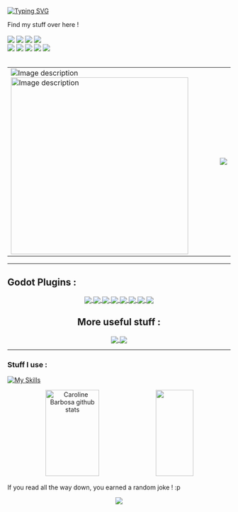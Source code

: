




[![Typing SVG](https://readme-typing-svg.herokuapp.com/?color=9D6CFF&size=35&center=true&vCenter=true&width=1000&lines=++HILLOW,+I'm+Dark+Peace+!+:\);++Dev,+Indie+Game+Designer,+Writer;++Godot+Plugin+Maker,+Youtuber;++Pixel+Artist,+CS+Student)](https://git.io/typing-svg)



<div align="left">
Find my stuff over here ! <br><br>
<a href="https://www.youtube.com/@Dark_Peace" target="_blank">
  <img src="https://img.shields.io/youtube/channel/subscribers/UCcGSR_DYUY_BQIsujY2QXpg?label=%40Dark_Peace&logoColor=%23673ab7&style=social" target="_blank"></a>
  
<a href = "https://discord.com/invite/aWWQbgQUEP">
  <img src="https://img.shields.io/discord/552889341140271125?label=Community%20Server&color=%23512da8&logo=discord&style=plastic" target="_blank"></a>

  <a href="https://bottled-up-studio.itch.io/dojordin" target="_blank">
  <img src="https://img.shields.io/badge/Dojordin%20Demo-Play%20on%20Itch-F23889"></a>
  
<a href="https://www.youtube.com/watch?v=YCQRmNGr818" target="_blank">
  <img src="https://img.shields.io/youtube/views/YCQRmNGr818?label=Dojordin%20%3A%20my%20RPG%20BulletHell%20Trailer&style=social"></a>
<br>
<a href="https://bottled-up-studio.itch.io" target="_blank">
  <img src="https://img.shields.io/badge/Itch-%23FF0B34.svg?style=for-the-badge&logo=Itch.io&logoColor=white"></a>
  
<a href="https://godotengine.org/asset-library/asset?user=Dark+Peace" target="_blank">
  <img src="https://img.shields.io/badge/GODOT Asset Lib-%23FFFFFF.svg?style=for-the-badge&logo=godot-engine)"></a>
  
<a href="https://linktr.ee/dark_peace" target="_blank">
  <img src="https://img.shields.io/badge/linktree-1de9b6?style=for-the-badge&logo=linktree&logoColor=white"></a>
  
<a href="https://www.reddit.com/user/Bottled_Up_DarkPeace" target="_blank">
  <img src="https://img.shields.io/badge/Reddit-FF4500?style=for-the-badge&logo=reddit&logoColor=white"></a>

<a href="https://www.instagram.com/bottled_up_studio/" target="_blank">
  <img src="https://img.shields.io/badge/Instagram-%23E4405F.svg?style=for-the-badge&logo=Instagram&logoColor=white"></a>
</div>

<br>
<div align="center">
<table>
  <tr>
    <td>
      <img src="https://img.shields.io/badge/-Profile%20visitors%20since%20May%202023%20%3A-%23673ab7" alt="Image description">
      <img src="https://count.getloli.com/get/@dark-peace?theme=rule34" alt="Image description" width="400">
    </td>
    <td style="text-align: right;">
        <img src="https://github-profile-trophy.vercel.app/?username=Dark-Peace&theme=dracula&row=2&no-bg=true&column=4&margin-w=1&margin-h=1" />
    </td>
  </tr>
</table>
</div>



  ---

## Godot Plugins :

<div align="center"> 
<a href="https://github.com/Dark-Peace/BulletUpHell">
  <img align="center" src="https://github-readme-stats.vercel.app/api/pin/?username=dark-peace&repo=BulletUpHell&theme=midnight-purple" />
</a>
<a href="https://github.com/Dark-Peace/bottled-up-tilemap">
  <img align="center" src="https://github-readme-stats.vercel.app/api/pin/?username=dark-peace&repo=bottled-up-tilemap&theme=midnight-purple" />
</a>
<a href="https://github.com/Dark-Peace/godot-rotor-node">
  <img align="center" src="https://github-readme-stats.vercel.app/api/pin/?username=dark-peace&repo=godot-rotor-node&theme=midnight-purple" />
</a>
<a href="https://github.com/Dark-Peace/SuperSpector">
  <img align="center" src="https://github-readme-stats.vercel.app/api/pin/?username=dark-peace&repo=SuperSpector&theme=midnight-purple" />
</a>
<a href="https://github.com/Dark-Peace/godot-laserbeam-node">
  <img align="center" src="https://github-readme-stats.vercel.app/api/pin/?username=dark-peace&repo=godot-laserbeam-node&theme=midnight-purple" />
</a>
<a href="https://github.com/Dark-Peace/Godot-Hider-Node">
  <img align="center" src="https://github-readme-stats.vercel.app/api/pin/?username=dark-peace&repo=Godot-Hider-Node&theme=midnight-purple" />
</a>
<a href="https://github.com/Dark-Peace/godot-editor-icons-previewer">
  <img align="center" src="https://github-readme-stats.vercel.app/api/pin/?username=dark-peace&repo=godot-editor-icons-previewer&theme=midnight-purple" />
</a>
<a href="https://github.com/Dark-Peace/Godot-Quick-Scenes">
  <img align="center" src="https://github-readme-stats.vercel.app/api/pin/?username=dark-peace&repo=Godot-Quick-Scenes&theme=midnight-purple" />
</a>
  
  
## More useful stuff :
  
  
  
 <a href="https://github.com/Dark-Peace/youtube-tutorial-resources">
  <img align="center" src="https://github-readme-stats.vercel.app/api/pin/?username=dark-peace&repo=youtube-tutorial-resources&theme=midnight-purple" />
</a>
<a href="https://github.com/Dark-Peace/Useful-online-apps-for-devs-creative-people">
  <img align="center" src="https://github-readme-stats.vercel.app/api/pin/?username=dark-peace&repo=Useful-online-apps-for-devs-creative-people&theme=midnight-purple" />
</a>
</div>


---

### Stuff I use :
[![My Skills](https://skillicons.dev/icons?i=godot,python,java,c,cpp,latex,md,qt,visualstudio,vscode,idea,postgres,matlab,octave,&theme=dark)](https://skillicons.dev)

<div align="center">  
  <img width="49%" height="195px" src="https://github-readme-stats.vercel.app/api?username=Dark-Peace&show_icons=true&count_private=true&hide_border=true&title_color=0eeaff&icon_color=512da8&text_color=9D6CFF&bg_color=0d1117" alt="Caroline Barbosa github stats" /> 
  
  <img width="41%" height="195px" src="https://github-readme-stats.vercel.app/api/top-langs/?username=Dark-Peace&layout=compact&hide_border=true&title_color=0eeaff&text_color=9D6CFF&bg_color=0d1117" />
</div>
</p>



If you read all the way down, you earned a random joke ! :p
<div align="center">
  <a href="">
  <img align="center" src="https://readme-jokes.vercel.app/api" />
</a>
</div>



<!--

unused counter
  <p align="left"> <img src="https://komarev.com/ghpvc/?username=dark-peace&label=Profile%20views%20since%20may%202023&color=9D6CFF&style=flat" alt="dark-peace" /> </p>



<div align="center"> 
<a href="https://www.instagram.com/bottled_up_studio/" target="_blank"><img src="https://img.shields.io/badge/-Instagram-%23E4405F?style=for-the-badge&logo=instagram&logoColor=white"</a>



<a href="https://linktr.ee/dark_peace" target="_blank"><img src="https://img.shields.io/badge/-LinkedIn-%230077B5?style=for-the-badge&logo=linkedin&logoColor=white" style="border-radius: 30px" target="_blank"></a> 
 </div>

<a href="https://bottled-up-studio.itch.io/" target="_blank"><img src="https://img.shields.io/badge/-LinkedIn-%230077B5?style=for-the-badge&logo=linkedin&logoColor=white" style="border-radius: 30px" target="_blank"></a> 
 </div>

<a href="https://gamejolt.com/@DarkPeace" target="_blank"><img src="https://img.shields.io/badge/-LinkedIn-%230077B5?style=for-the-badge&logo=linkedin&logoColor=white" style="border-radius: 30px" target="_blank"></a> 
 </div>

<a href="https://www.reddit.com/user/Bottled_Up_DarkPeace" target="_blank"><img src="https://img.shields.io/badge/-LinkedIn-%230077B5?style=for-the-badge&logo=linkedin&logoColor=white" style="border-radius: 30px" target="_blank"></a> 
 </div>



### Main skills:
![Python](https://img.shields.io/badge/python-3670A0?style=for-the-badge&logo=python&logoColor=ffdd54)
![GODOT](https://img.shields.io/badge/godot-3582bb.svg?style=for-the-badge&logo=godot-engine&logoColor=white)









[![Ashutosh's github activity graph](https://github-readme-activity-graph.cyclic.app/graph?username=Dark-Peace&bg_color=0d1117&color=b13583&line=b13583&point=ff9494&area=true&hide_border=true)](https://github.com/ashutosh00710/github-readme-activity-graph)
**Dark-Peace/Dark-Peace** is a ✨ _special_ ✨ repository because its `README.md` (this file) appears on your GitHub profile.

Here are some ideas to get you started:

- 🔭 I’m currently working on ...
- 🌱 I’m currently learning ...
- 👯 I’m looking to collaborate on ...
- 🤔 I’m looking for help with ...
- 💬 Ask me about ...
- 📫 How to reach me: ...
- 😄 Pronouns: ...
- ⚡ Fun fact: ...
-->
